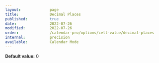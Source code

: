 ```yaml
---
layout:             page
title:              Decimal Places
published:          true
date:               2022-07-26
modified:           2022-07-26
order:              /calendar-pro/options/cell-value/decimal-places
internal:           precision
available:          Calendar Mode
---
```

**Default value:** 0
